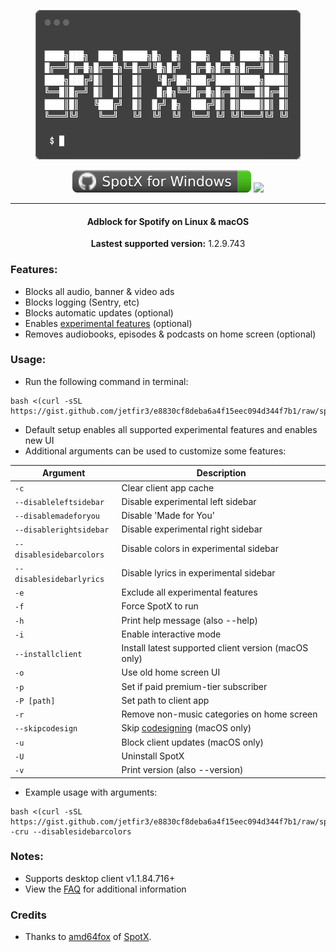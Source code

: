   <p align="center">
  <a href="https://github.com/jetfir3/SpotX-Bash"><img src="https://raw.githubusercontent.com/jetfir3/SpotX-Bash/main/.github/images/banner-logo.png" />
</p>

<p align="center">        
      <a href="https://github.com/amd64fox/SpotX"><img src="https://raw.githubusercontent.com/jetfir3/SpotX-Bash/main/.github/images/spotx.svg"></a>
      <a href="https://t.me/SpotxCommunity"><img src="https://raw.githubusercontent.com/amd64fox/SpotX/main/.github/Pic/Shields/SpotX_Community.svg"></a>
      </p>

 ***     

<center>
    <h4 align="center">Adblock for Spotify on Linux & macOS</h4>
    <p align="center">
        <strong>Lastest supported version:</strong> 1.2.9.743
    </p> 
</center>

### Features:

- Blocks all audio, banner & video ads
- Blocks logging (Sentry, etc)
- Blocks automatic updates (optional)
- Enables [experimental features](https://github.com/amd64fox/SpotX/discussions/50) (optional)
- Removes audiobooks, episodes & podcasts on home screen (optional)

### Usage:

- Run the following command in terminal:
```
bash <(curl -sSL https://gist.github.com/jetfir3/e8830cf8deba6a4f15eec094d344f7b1/raw/spotx.sh)
```
- Default setup enables all supported experimental features and enables new UI
- Additional arguments can be used to customize some features:

| Argument | Description |
| --- | --- |
| `-c` | Clear client app cache |  
| `--disableleftsidebar` | Disable experimental left sidebar |  
| `--disablemadeforyou` | Disable 'Made for You'
| `--disablerightsidebar` | Disable experimental right sidebar |
| `--disablesidebarcolors` | Disable colors in experimental sidebar |
| `--disablesidebarlyrics` | Disable lyrics in experimental sidebar |  
| `-e` | Exclude all experimental features |  
| `-f` | Force SpotX to run | 
| `-h` | Print help message (also --help) |
| `-i` | Enable interactive mode |  
| `--installclient` | Install latest supported client version (macOS only) |  
| `-o` | Use old home screen UI | 
| `-p` | Set if paid premium-tier subscriber | 
| `-P [path]` | Set path to client app |
| `-r` | Remove non-music categories on home screen |
| `--skipcodesign` | Skip [codesigning](https://github.com/jetfir3/SpotX-Bash/discussions/3) (macOS only) |
| `-u` | Block client updates (macOS only) |
| `-U` | Uninstall SpotX |
| `-v` | Print version (also --version) |

- Example usage with arguments:  
```
bash <(curl -sSL https://gist.github.com/jetfir3/e8830cf8deba6a4f15eec094d344f7b1/raw/spotx.sh) -cru --disablesidebarcolors
```

### Notes:

- Supports desktop client v1.1.84.716+
- View the [FAQ](https://github.com/jetfir3/SpotX-Bash/wiki/SpotX%E2%80%90Bash-FAQ) for additional information

### Credits

- Thanks to [amd64fox](https://github.com/amd64fox/) of [SpotX](https://github.com/amd64fox/spotx).
